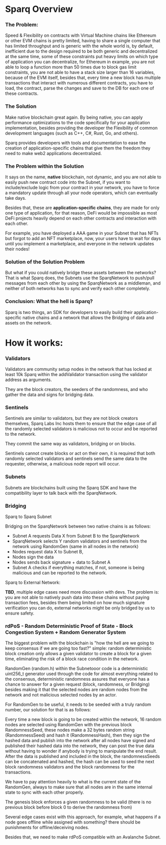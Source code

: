 # Sparq Overview

### The Problem:

Speed & Flexibility on contracts with Virtual Machine chains like Ethereum or other EVM chains is pretty limited, having to share a single computer that has limited throughput and is generic with the whole world is, by default, inefficient due to the design required to be both generic and decentralized at the same time, some of these constraints put heavy limits on which type of application you can decentralize, for Ethereum in example, you are not able to loop a function more than 50 times due to block gas limit constraints, you are not able to have a stack size larger than 16 variables, because of the EVM itself, besides that, every time a new block has multiple transactions that interact with numerous different contracts, you have to load, the contract, parse the changes and save to the DB for each one of these contracts.


### The Solution

Make native blockchain great again. By being native, you can apply performance optimizations to the code specifically for your application implementation, besides providing the developer the Flexibility of common development languages (such as C++, C#, Rust, Go, and others).

Sparq provides developers with tools and documentation to ease the creation of application-specific chains that give them the freedom they need to make web2 applications decentralized.

### The Problem within the Solution

It says on the name, **native** blockchain, not dynamic, and you are not able to easily push new contract code into the Subnet, if you want to include/exclude logic from your contract in your network, you have to force a mandatory update through all your node operators, which can eventually take days.

Besides that, these are **application-specific chains**, they are made for only one type of application, for that reason, DeFi would be impossible as most DeFi projects heavily depend on each other contracts and interaction with each other.

For example, you have deployed a AAA game in your Subnet that has NFTs but forgot to add an NFT marketplace, now, your users have to wait for days until you implement a marketplace, and everyone in the network updates their nodes!

### Solution of the Solution Problem

But what if you could natively bridge these assets between the networks? That is what Sparq does, the Subnets use the SparqNetwork to push/pull messages from each other by using the SparqNetwork as a middleman, and neither of both networks has to sync and verify each other completely.

### Conclusion: What the hell is Sparq?

Sparq is two things, an SDK for developers to easily build their application-specific native chains and a network that allows the Bridging of data and assets on the network.

# How it works:
### Validators

Validators are community setup nodes in the network that has locked at least 10k Sparq within the addValidator transaction using the validator address as arguments.

They are the block creators, the seeders of the randomness, and who gather the data and signs for bridging data.

### Sentinels

Sentinels are similar to validators, but they are not block creators themselves, Sparq Labs Inc hosts them to ensure that the edge case of all the randomly selected validators is malicious not to occur and be reported to the network.

They commit the same way as validators, bridging or on blocks.

Sentinels cannot create blocks or act on their own, it is required that both randomly selected validators and sentinels send the same data to the requester, otherwise, a malicious node report will occur.
 
### Subnets

Subnets are blockchains built using the Sparq SDK and have the compatibility layer to talk back with the SparqNetwork.

### Bridging

Sparq to Sparq Subnet

Bridging on the SparqNetwork between two native chains is as follows:

- Subnet A requests Data X from Subnet B to the SparqNetwork
- SparqNetwork selects Y random validators and sentinels from the network using RandomGen (same in all nodes in the network)
- Nodes request data X to Subnet B,
- Nodes sign the data
- Nodes sends back signature + data to Subnet A
- Subnet A checks if everything matches, if not, someone is being malicious and can be reported to the network. 

Sparq to External Network:

**TBD**, multiple edge cases need more discussion with devs.
The problem is: you are not able to natively push data into these chains without paying transaction fees, besides them being limited on how much signature verification you can do, external networks might be only bridged by us to ensure safety.

### rdPoS - Random Deterministic Proof of State - Block Congestion System + Random Generator System

The biggest problem with the blockchain is "how the hell are we going to keep consensus if we are going too fast?" simple: random deterministic block creation only allows a given validator to create a block for a given time, eliminating the risk of a block race condition in the network.

RandomGen (random.h) within the Subnetooor code is a deterministic uint256_t generator used through the code for almost everything related to the consensus, deterministic randomness assures that everyone has a chance to answer for a given request (block, randomness, or Bridging)  besides making it that the selected nodes are random nodes from the network and not malicious selected nodes by an actor.

For RandomGen to be useful, it needs to be seeded with a truly random number, our solution for that is as follows:

Every time a new block is going to be created within the network, 16 random nodes are selected using RandomGen with the previous block RandomnessSeed, these nodes make a 32 bytes random string (RandomnessSeed) and hash it (RandomnessHash), then they sign the hashed data and publish into the network after all nodes have signed and published their hashed data into the network, they can post the true data without having to wonder if anybody is trying to manipulate the end result.
After the data is published and included in the block, the randomnessSeeds can be concatenated and hashed, the hash can be used to seed the next block randomness validators and the block randomness for the transactions.

We have to pay attention heavily to what is the current state of the RandomGen, always to make sure that all nodes are in the same internal state to sync with each other properly.

The genesis block enforces a given randomness to be valid (there is no previous block before block 0 to derive the randomness from)

Several edge cases exist with this approach, for example, what happens if a node goes offline while assigned with something? there should be punishments for offline/deceiving nodes.

Besides that, we need to make rdPoS compatible with an Avalanche Subnet.

